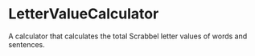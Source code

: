 # LetterValueCalculator
A calculator that calculates the total Scrabbel letter values of words and sentences.
